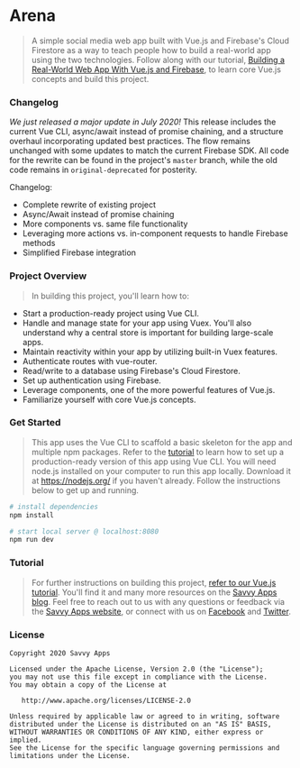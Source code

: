 # Arena

> A simple social media web app built with Vue.js and Firebase's Cloud Firestore as a way to teach people how to build a real-world app using the two technologies. Follow along with our tutorial, [Building a Real-World Web App With Vue.js and Firebase](http://savvyapps.com/blog/definitive-guide-building-web-app-vuejs-firebase), to learn core Vue.js concepts and build this project.

### Changelog
*We just released a major update in July 2020!* This release includes the current Vue CLI, async/await instead of promise chaining, and a structure overhaul incorporating updated best practices. The flow remains unchanged with some updates to match the current Firebase SDK. All code for the rewrite can be found in the project's `master` branch, while the old code remains in `original-deprecated` for posterity.

Changelog:

* Complete rewrite of existing project
* Async/Await instead of promise chaining
* More components vs. same file functionality
* Leveraging more actions vs. in-component requests to handle Firebase methods
* Simplified Firebase integration




### Project Overview

> In building this project, you'll learn how to:

* Start a production-ready project using Vue CLI.
* Handle and manage state for your app using Vuex. You'll also understand why a central store is important for building large-scale apps.
* Maintain reactivity within your app by utilizing built-in Vuex features.
* Authenticate routes with vue-router.
* Read/write to a database using Firebase's Cloud Firestore.
* Set up authentication using Firebase.
* Leverage components, one of the more powerful features of Vue.js.
* Familiarize yourself with core Vue.js concepts.

### Get Started

> This app uses the Vue CLI to scaffold a basic skeleton for the app and multiple npm packages. Refer to the [tutorial](http://savvyapps.com/blog/definitive-guide-building-web-app-vuejs-firebase) to learn how to set up a production-ready version of this app using Vue CLI. You will need node.js installed on your computer to run this app locally. Download it at https://nodejs.org/ if you haven't already. Follow the instructions below to get up and running.

``` bash
# install dependencies
npm install

# start local server @ localhost:8080
npm run dev
```
### Tutorial

> For further instructions on building this project, [refer to our Vue.js tutorial](http://savvyapps.com/blog/definitive-guide-building-web-app-vuejs-firebase). You'll find it and many more resources on the [Savvy Apps blog](https://savvyapps.com/blog). Feel free to reach out to us with any questions or feedback via the [Savvy Apps website](https://savvyapps.com/), or connect with us on [Facebook](https://www.facebook.com/savvyapps/) and [Twitter](https://twitter.com/savvyapps).

### License

```
Copyright 2020 Savvy Apps

Licensed under the Apache License, Version 2.0 (the "License");
you may not use this file except in compliance with the License.
You may obtain a copy of the License at

   http://www.apache.org/licenses/LICENSE-2.0

Unless required by applicable law or agreed to in writing, software
distributed under the License is distributed on an "AS IS" BASIS,
WITHOUT WARRANTIES OR CONDITIONS OF ANY KIND, either express or implied.
See the License for the specific language governing permissions and
limitations under the License.
```
